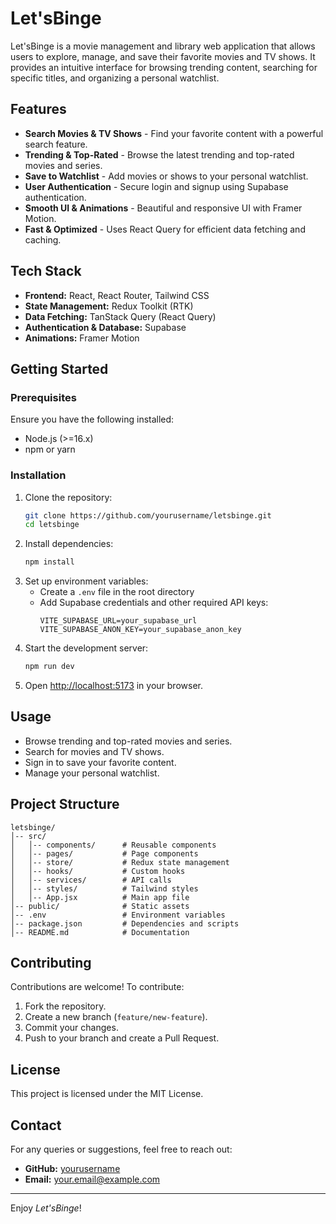 # Let'sBinge

Let'sBinge is a movie management and library web application that allows users to explore, manage, and save their favorite movies and TV shows. It provides an intuitive interface for browsing trending content, searching for specific titles, and organizing a personal watchlist.

## Features

- **Search Movies & TV Shows** - Find your favorite content with a powerful search feature.
- **Trending & Top-Rated** - Browse the latest trending and top-rated movies and series.
- **Save to Watchlist** - Add movies or shows to your personal watchlist.
- **User Authentication** - Secure login and signup using Supabase authentication.
- **Smooth UI & Animations** - Beautiful and responsive UI with Framer Motion.
- **Fast & Optimized** - Uses React Query for efficient data fetching and caching.

## Tech Stack

- **Frontend:** React, React Router, Tailwind CSS
- **State Management:** Redux Toolkit (RTK)
- **Data Fetching:** TanStack Query (React Query)
- **Authentication & Database:** Supabase
- **Animations:** Framer Motion

## Getting Started

### Prerequisites

Ensure you have the following installed:

- Node.js (>=16.x)
- npm or yarn

### Installation

1. Clone the repository:
   ```sh
   git clone https://github.com/yourusername/letsbinge.git
   cd letsbinge
   ```
2. Install dependencies:
   ```sh
   npm install
   ```
3. Set up environment variables:
   - Create a `.env` file in the root directory
   - Add Supabase credentials and other required API keys:
     ```env
     VITE_SUPABASE_URL=your_supabase_url
     VITE_SUPABASE_ANON_KEY=your_supabase_anon_key
     ```
4. Start the development server:
   ```sh
   npm run dev
   ```
5. Open [http://localhost:5173](http://localhost:5173) in your browser.

## Usage

- Browse trending and top-rated movies and series.
- Search for movies and TV shows.
- Sign in to save your favorite content.
- Manage your personal watchlist.

## Project Structure

```
letsbinge/
│-- src/
│   │-- components/      # Reusable components
│   │-- pages/           # Page components
│   │-- store/           # Redux state management
│   │-- hooks/           # Custom hooks
│   │-- services/        # API calls
│   │-- styles/          # Tailwind styles
│   │-- App.jsx          # Main app file
│-- public/              # Static assets
│-- .env                 # Environment variables
│-- package.json         # Dependencies and scripts
│-- README.md            # Documentation
```

## Contributing

Contributions are welcome! To contribute:

1. Fork the repository.
2. Create a new branch (`feature/new-feature`).
3. Commit your changes.
4. Push to your branch and create a Pull Request.

## License

This project is licensed under the MIT License.

## Contact

For any queries or suggestions, feel free to reach out:

- **GitHub:** [yourusername](https://github.com/yourusername)
- **Email:** your.email@example.com

---

Enjoy _Let'sBinge_!
